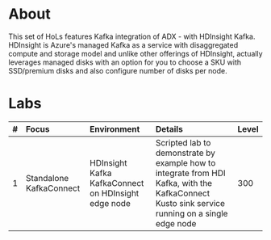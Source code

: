 # About

This set of HoLs features Kafka integration of ADX - with HDInsight Kafka.  HDInsight is Azure's managed Kafka as a service with disaggregated compute and storage model and unlike other offerings of HDInsight, actually leverages managed disks with an option for you to choose a SKU with SSD/premium disks and also configure number of disks per node.

# Labs

| # | Focus |Environment | Details | Level |
| :--- | :--- | :--- | :--- | :--- 
| 1 | Standalone KafkaConnect | HDInsight Kafka<br>KafkaConnect on HDInsight edge node | Scripted lab to demonstrate by example how to integrate from HDI Kafka, with the KafkaConnect Kusto sink service running on a single edge node | 300 | 
